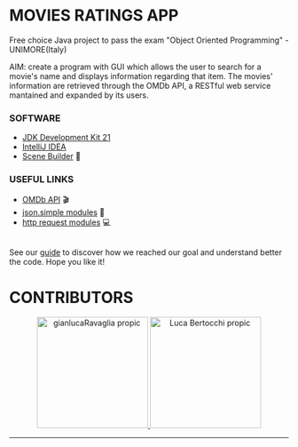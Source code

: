 # MOVIES RATINGS APP

Free choice Java project to pass the exam "Object Oriented Programming" - UNIMORE(Italy)

AIM: create a program with GUI which allows the user to search for a movie's name and displays information regarding that item.
The movies' information are retrieved through the OMDb API, a RESTful web service mantained and expanded by its users.

### SOFTWARE
* [JDK Development Kit 21](https://www.oracle.com/it/java/technologies/downloads/)
* [IntelliJ IDEA](https://www.jetbrains.com/idea/)
* [Scene Builder](https://gluonhq.com/products/scene-builder/) 🔨

### USEFUL LINKS
* [OMDb API](https://www.omdbapi.com/) 🎬
* [json.simple modules](https://www.javatpoint.com/java-json-example) 🙌
* [http request modules](https://docs.oracle.com/en/java/javase/11/docs/api/java.net.http/java/net/http/HttpClient.html) 💻

<br>
See our <a href="Guide/GetStarted.md">guide</a> to discover how we reached our goal and understand better the code. Hope you like it!

<br>

# CONTRIBUTORS

<p align="center">
    <a href="https://github.com/Gianlu03">
        <img src="https://avatars.githubusercontent.com/u/101069296?v=4" width="200" height="200" title="gianlucaRavaglia propic">
    </a>
    <a href="https://github.com/BertocchiLuca">
        <img src="https://avatars.githubusercontent.com/u/101472042?v=4" width="200" height="200" alt="Luca Bertocchi propic">
    </a>
</p>

<hr>